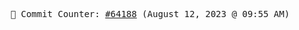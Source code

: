 <p align="center">
    <samp>
        📮 Commit Counter: <a href="https://github.com/Javascript-void0/Javascript-void0/commits/main">#64188</a> (August 12, 2023 @ 09:55 AM)
    </samp>
</p>